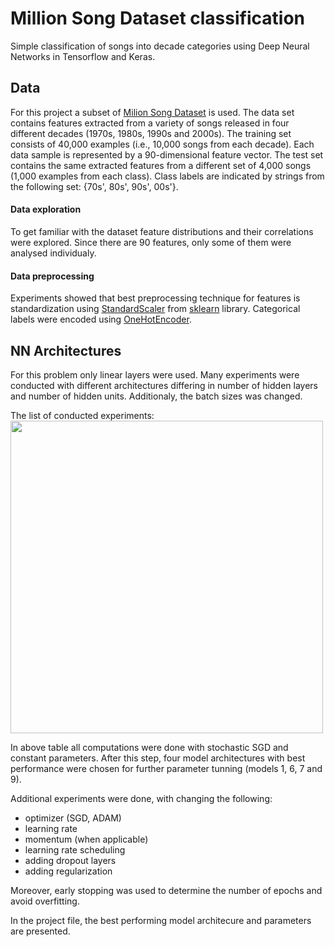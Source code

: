 # Million Song Dataset classification
Simple classification of songs into decade categories using Deep Neural Networks in Tensorflow and Keras.

## Data
For this project a subset of [Milion Song Dataset](http://millionsongdataset.com/) is used. The data set contains features extracted from a variety of songs released in four different decades  (1970s, 1980s, 1990s and 2000s). The training set consists of 40,000 examples (i.e., 10,000 songs from each decade). Each data sample is represented by a 90-dimensional feature vector. The test set contains the same extracted features from a different set of 4,000 songs (1,000 examples from each class). Class labels are indicated by strings from the following
set: {70s', 80s', 90s', 00s'}.

#### Data exploration
To get familiar with the dataset feature distributions and their correlations were explored. Since there are 90 features, only some of them were analysed individualy. 

#### Data preprocessing
Experiments showed that best preprocessing technique for features is standardization using [StandardScaler](https://scikit-learn.org/stable/modules/generated/sklearn.preprocessing.StandardScaler.html) from [sklearn](https://scikit-learn.org/stable/) library. Categorical labels were encoded using [OneHotEncoder](https://scikit-learn.org/stable/modules/generated/sklearn.preprocessing.OneHotEncoder.html).

## NN Architectures
For this problem only linear layers were used. Many experiments were conducted with different architectures differing in number of hidden layers and number of hidden units. Additionaly, the batch sizes was changed. 

The list of conducted experiments: 
<br>
<img src="https://user-images.githubusercontent.com/88715320/156023199-08dfab17-8646-4678-bcf6-eaf4cdffd473.png" width="500">


In above table all computations were done with stochastic SGD and constant parameters. After this step, four model architectures with best performance were chosen for further parameter tunning (models 1, 6, 7 and 9).

Additional experiments were done, with changing the following:
- optimizer (SGD, ADAM)
- learning rate
- momentum (when applicable)
- learning rate scheduling
- adding dropout layers
- adding regularization

Moreover, early stopping was used to determine the number of epochs and avoid overfitting.

In the project file, the best performing model architecure and parameters are presented.
